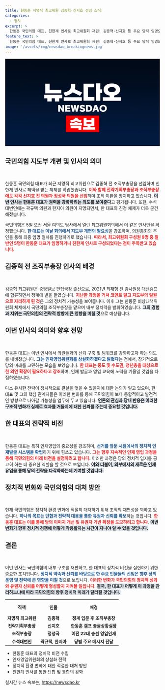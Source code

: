```yaml
---
title: 한동훈 지명직 최고위원 김종혁·신지호 선임 소식!
categories:
  - 정치
excerpt: >
  한동훈 국민의힘 대표, 친한계 인사로 최고위원회 재편! 김종혁·신지호 등 주요 당직 임명으로 새로운 변화를 예고하며 인재 영입위원회의 상설화까지 선언! 클릭해서 자세히 알아보세요!
feature_text: >
  한동훈 국민의힘 대표, 친한계 인사로 최고위원회 재편! 김종혁·신지호 등 주요 당직 임명으로 새로운 변화를 예고하며 인재 영입위원회의 상설화까지 선언! 클릭해서 자세히 알아보세요!
image: '/assets/img/newsdao_breakingnews.jpg'
---
```


<p><img src="/assets/img/newsdao_breakingnews.jpg" alt="cryptoinkorea 속보" /></p>

<h2 data-ke-size="size26">국민의힘 지도부 개편 및 인사의 의미</h2>

<p data-ke-size="size16">&nbsp;</p>

<p>한동훈 국민의힘 대표가 최근 지명직 최고위원으로 김종혁 전 조직부총장을 선임하며 친한계 인사로 혜택을 받는 체제를 확립했습니다. <b><span style="color: #ee2323;">이와 함께 전략기획부총장과 조직부총장에도 각각 신지호 전 의원과 정성국 의원을 선임</span></b>하며 조직 이완을 방지하고 있습니다. <b><span style="background-color: #21538527;">이번 인사는 한동훈 대표가 권력을 강화하려는 의도를 보여준다</span></b>고 평가됩니다. 또한, 수석대변인에는 곽규택 의원과 한지아 의원이 지명되면서, 한 대표의 친정 체제가 더욱 굳건해졌습니다.</p>

<p>국민의힘은 5일 오전 서울 여의도 당사에서 열린 최고위원회의에서 이 같은 인사안을 확정했습니다. <b><span style="color: #1a5490;">한 대표는 이날 회의에서 지도부 개편의 필요성</span></b>을 강조하며, 의원총회의 추인을 통해 최종 임명 절차를 진행하기로 했습니다. <b><span style="color: #ee2323;">따라서, 최고위원회 구성원 9명 중 절반인 5명이 한동훈 대표가 임명하거나 친한계 인사로 구성되었다는 점이 주목받고 있습니다.</span></b></p>

<h2 data-ke-size="size26">김종혁 전 조직부총장 인사의 배경</h2>

<p data-ke-size="size16">&nbsp;</p>

<p>김종혁 최고위원은 중앙일보 편집국장 출신으로, 2021년 최재형 전 감사원장 대선캠프에 합류하면서 정계에 발을 들였습니다. <b><span style="color: #ee2323;">지난한 과정을 거쳐 코멘트 달고 지도부의 일원으로 자리하게 된 것</span></b>은 그의 정치적 가능성을 보여줍니다. 이후 그는 한동훈 비상대책위원회 체제에서 국민의힘 조직부총장을 맡으며 내부 정치력을 발휘하였습니다. <b><span style="background-color: #21538527;">그의 경험과 지위는 국민의힘의 전략적 방향에 큰 영향을 미칠 것</span></b>으로 예상됩니다.</p>

<h2 data-ke-size="size26">이번 인사의 의미와 향후 전망</h2>

<p data-ke-size="size16">&nbsp;</p>

<p>한동훈 대표는 이번 인사에서 의원들과의 신뢰 구축 및 팀워크를 강화하고자 하는 의도를 내비쳤습니다. <b><span style="color: #1a5490;">그는 인재영입위원회를 상설화하겠다고 밝혔다</span></b>는 점에서, 장기적으로 당의 미래를 고민하는 모습을 보였습니다. <b><span style="color: #ee2323;">한 대표는 중도 및 수도권, 청년층을 대상으로 한 외연 확장이 필요하다고 강조</span></b>하며, 인재 발굴과 영입 교육에 노력을 기울일 것임을 다짐하였습니다.</p>

<p>다소 유사한 전략이 정치적으로 결실을 맺을 수 있을지에 대한 논의가 일고 있으며, 한 대표 및 그의 핵심 관계자들은 이러한 변화를 통해 국민의힘이 보다 통합적이고 발전적인 방향으로 나아갈 가능성을 염두에 두고 있습니다. <b><span style="background-color: #21538527;">언론의 관심과 당내 반응은 이러한 구조적 변화가 실제로 효과를 거둘지에 대한 신뢰를 주는데 중요할 것입니다.</span></b> </p>

<h2 data-ke-size="size26">한 대표의 전략적 비전</h2>

<p data-ke-size="size16">&nbsp;</p>

<p>한동훈 대표는 특히 인재영입의 중요성을 강조하며, <b><span style="color: #1a5490;">선거를 앞둔 시점에서의 정치적 인재발굴 시스템을 확립</span></b>하기 위해 힘쓰고 있습니다. <b><span style="color: #ee2323;">그는 향후 지속적인 인재 영입 과정을 통해 국민의힘의 미래 비전을 설정하려고 합니다</span></b>. 이러한 과정은 당의 정치적 입지를 공고히 하는 데 중요한 역할을 할 것으로 보입니다. <b><span style="background-color: #21538527;">이와 더불어, 외부에서의 새로운 인재 유입을 통해 당의 전략을 다각화하는데 기여할 것입니다.</span></b></p>

<h2 data-ke-size="size26">정치적 변화와 국민의힘의 대처 방안</h2>

<p data-ke-size="size16">&nbsp;</p>

<p>현재 국민의힘은 정치적 환경 변화에 적절히 대처하기 위해 조직의 재편성을 꾀하고 있습니다. <b><span style="color: #1a5490;">하나의 목표는 단합과 전략적 대응을 통한 유권자 신뢰를 확보</span></b>하는 것입니다. <b><span style="color: #ee2323;">한동훈 대표는 이를 통해 당의 이미지 개선 및 유권자 기반 확장을 도모하려고 합니다</span></b>. <b><span style="background-color: #21538527;">이번 변화가 향후 정치적 경쟁에 어떻게 작용할지는 시간이 지나야 알 수 있을 것입니다.</span></b></p>

<h2 data-ke-size="size26">결론</h2>

<p data-ke-size="size16">&nbsp;</p>

<p>이번 인사는 국민의힘의 내부 구조를 재편하고, 한 대표의 정치적 비전을 실현하기 위한 중요한 조치입니다. <b><span style="color: #1a5490;">정치적 약속과 신뢰를 바탕으로 한 주요 인물들의 선임은 향후 당의 운영 및 전략에 큰 영향을 미칠 것</span></b>으로 보입니다. <b><span style="color: #ee2323;">이러한 변화가 국민의힘의 정치적 성과와 유권자 신뢰를 어떻게 형성할지 지켜볼 일입니다</span></b>. <b><span style="background-color: #21538527;">결국, 한 대표가 어떻게 이 과정을 관리하느냐에 따라 국민의힘의 향후 정치적 미래가 달라질 것입니다.</span></b> </p>

<p data-ke-size="size16"></p>

<table style="width: 100%; border-collapse: collapse;">
  <tr>
    <th style="text-align: center; height: 40px;"><b>직책</b></th>
    <th style="text-align: center; height: 40px;"><b>인물</b></th>
    <th style="text-align: center; height: 40px;"><b>배경</b></th>
  </tr>
  <tr>
    <td style="text-align: center; height: 17px;"><b>지명직 최고위원</b></td>
    <td style="text-align: center; height: 17px;"><b>김종혁</b></td>
    <td style="text-align: center; height: 17px;"><b>정계 입문 후 조직부총장</b></td>
  </tr>
  <tr>
    <td style="text-align: center; height: 17px;"><b>전략기획부총장</b></td>
    <td style="text-align: center; height: 17px;"><b>신지호</b></td>
    <td style="text-align: center; height: 17px;"><b>한동훈 캠프 총괄상황실장</b></td>
  </tr>
  <tr>
    <td style="text-align: center; height: 17px;"><b>조직부총장</b></td>
    <td style="text-align: center; height: 17px;"><b>정성국</b></td>
    <td style="text-align: center; height: 17px;"><b>이전 22대 총선 영입인재</b></td>
  </tr>
  <tr>
    <td style="text-align: center; height: 17px;"><b>수석대변인</b></td>
    <td style="text-align: center; height: 17px;"><b>곽규택, 한지아</b></td>
    <td style="text-align: center; height: 17px;"><b>당별 주요 메시지 전달</b></td>
  </tr>
</table>

<p data-ke-size="size16"></p>

<ul>
  <li>한동훈 대표의 정치적 비전 수립</li>
  <li>인재영입위원회의 상설화 전략</li>
  <li>정치적 환경 변화에 대한 적절한 대처 방안</li>
  <li>친한계 인사를 통한 단합 및 통합의 강화</li>
</ul> 

<p data-ke-size="size16"></p>
실시간 뉴스 속보는, <a href="https://newsdao.kr" rel="dofollow">https://newsdao.kr</a>


